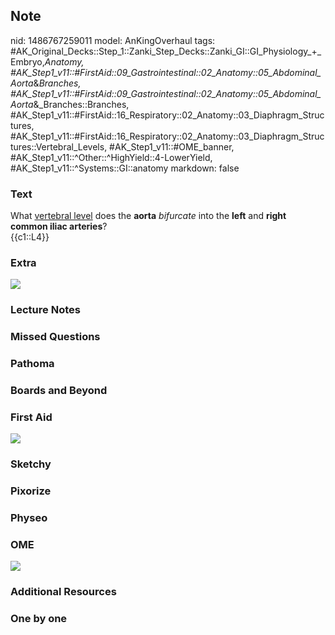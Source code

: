 ## Note
nid: 1486767259011
model: AnKingOverhaul
tags: #AK_Original_Decks::Step_1::Zanki_Step_Decks::Zanki_GI::GI_Physiology_+_Embryo,_Anatomy, #AK_Step1_v11::#FirstAid::09_Gastrointestinal::02_Anatomy::05_Abdominal_Aorta_&_Branches, #AK_Step1_v11::#FirstAid::09_Gastrointestinal::02_Anatomy::05_Abdominal_Aorta_&_Branches::Branches, #AK_Step1_v11::#FirstAid::16_Respiratory::02_Anatomy::03_Diaphragm_Structures, #AK_Step1_v11::#FirstAid::16_Respiratory::02_Anatomy::03_Diaphragm_Structures::Vertebral_Levels, #AK_Step1_v11::#OME_banner, #AK_Step1_v11::^Other::^HighYield::4-LowerYield, #AK_Step1_v11::^Systems::GI::anatomy
markdown: false

### Text
<div>
  What <u>vertebral level</u> does the <b>aorta</b>
  <i>bifurcate</i> into the <b>left</b> and <b>right</b> <b>common
  iliac arteries</b>?
</div>
<div>
  {{c1::L4}}
</div>

### Extra
<img src="paste-451289393660539.jpg">

### Lecture Notes


### Missed Questions


### Pathoma


### Boards and Beyond


### First Aid
<img src="tmp7WRErj.png">

### Sketchy


### Pixorize


### Physeo


### OME
<div class="ome-widget">
  <a href="https://onlinemeded.org?ref=anki"><img src=
  "_OME_AnkiFlashcards_General_4.png"></a>
</div>

### Additional Resources


### One by one

